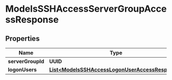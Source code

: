 

# ModelsSSHAccessServerGroupAccessResponse


## Properties

| Name | Type | Description | Notes |
|------------ | ------------- | ------------- | -------------|
|**serverGroupId** | **UUID** |  |  [optional] |
|**logonUsers** | [**List&lt;ModelsSSHAccessLogonUserAccessResponse&gt;**](ModelsSSHAccessLogonUserAccessResponse.md) |  |  [optional] |



